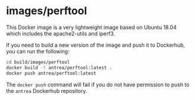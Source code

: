 # images/perftool

This Docker image is a very lightweight image based on Ubuntu 18.04 which
includes the apache2-utils and iperf3.

If you need to build a new version of the image and push it to Dockerhub, you
can run the following:

```bash
cd build/images/perftool
docker build -t antrea/perftool:latest .
docker push antrea/perftool:latest
```

The `docker push` command will fail if you do not have permission to push to the
`antrea` Dockerhub repository.

